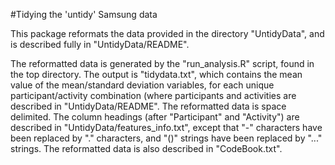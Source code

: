 #Tidying the 'untidy' Samsung data

This package reformats the data provided in the directory "UntidyData", and is described fully in "UntidyData/README".

The reformatted data is generated by the "run_analysis.R" script, found in the top directory. The output is "tidydata.txt", which contains the mean value of the mean/standard deviation variables, for each unique participant/activity combination (where participants and activities are described in "UntidyData/README". The reformatted data is space delimited. The column headings (after "Participant" and "Activity") are described in "UntidyData/features_info.txt", except that "-" characters have been replaced by "." characters, and "()" strings have been replaced by "..." strings. The reformatted data is also described in "CodeBook.txt".